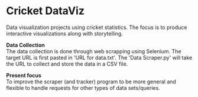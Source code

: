 # Cricket DataViz
Data visualization projects using cricket statistics. The focus is to produce interactive visualizations along with storytelling.

**Data Collection** <br />
The data collection is done through web scrapping using Selenium. The target URL is first pasted in 'URL for data.txt'. The 'Data Scraper.py' will take the URL to collect and store the data in a CSV file. 

**Present focus** <br />
To improve the scraper (and tracker) program to be more general and flexible to handle requests for other types of data sets/queries.
